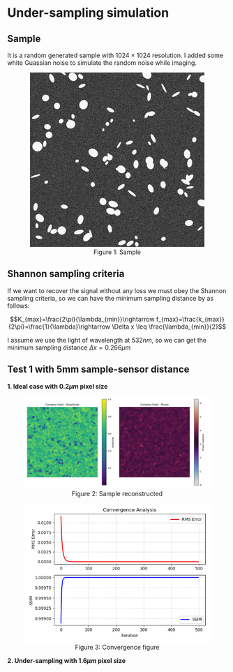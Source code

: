 <head>
  <script src="https://cdn.mathjax.org/mathjax/latest/MathJax.js?config=TeX-AMS-MML_HTMLorMML" type="text/javascript"></script>
  <script type="text/x-mathjax-config">
    MathJax.Hub.Config({
      tex2jax: {
      skipTags: ['script', 'noscript', 'style', 'textarea', 'pre'],
      inlineMath: [['$','$']]
      }
    });
  </script>
</head>

# Under-sampling simulation

## Sample 

It is a random generated sample with $1024 \times 1024$ resolution. I added some white Guassian noise to simulate the random noise while imaging.

<div align="center">
    <figure>
        <img src="./under_sampling_pic/microscopic_sample_no_grid.png" width="400">
        <figcaption>Figure 1: Sample</figcaption>
    </figure>
</div>

## Shannon sampling criteria

If we want to recover the signal without any loss we must obey the Shannon sampling criteria, so we can have the minimum sampling distance by as follows: 

$$K_{max}=\frac{2\pi}{\lambda_{min}}\rightarrow f_{max}=\frac{k_{max}}{2\pi}=\frac{1}{\lambda}\rightarrow \Delta x \leq \frac{\lambda_{min}}{2}$$

I assume we use the light of wavelength at $532nm$, so we can get the minimum sampling distance $\Delta x = 0.266 \mu m$

## Test 1 with 5mm sample-sensor distance

**1. Ideal case with $0.2 \mu m$ pixel size**

<div align="center">
    <figure>
        <img src="./under_sampling_pic/Figure_1 rec.png" width="800">
        <figcaption>Figure 2: Sample reconstructed</figcaption>
    </figure>
</div>

<div align="center">
    <figure>
        <img src="./under_sampling_pic/Figure_1.png" width="500">
        <figcaption>Figure 3: Convergence figure</figcaption>
    </figure>
</div>

**2. Under-sampling with $1.6 \mu m$ pixel size**

